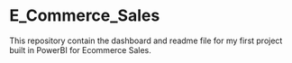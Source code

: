 # E_Commerce_Sales
This repository contain the dashboard and readme file for my first project built in PowerBI for Ecommerce Sales.
